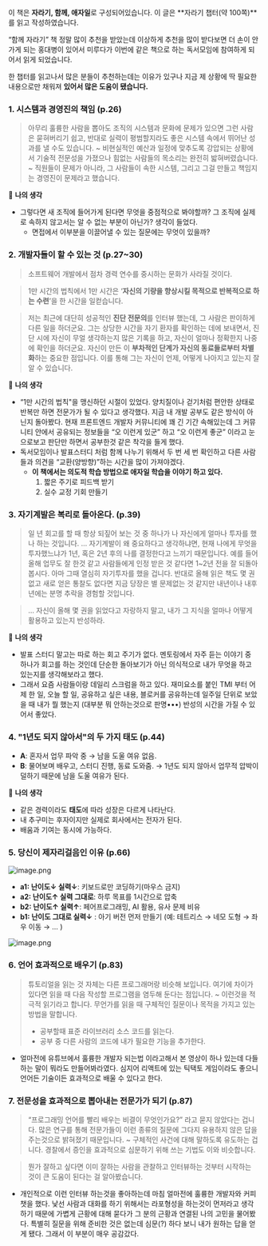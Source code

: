 이 책은 **자라기, 함께, 애자일**로 구성되어있습니다. 이 글은 **자라기 챕터(약 100쪽)**를 읽고 작성하였습니다.

“함께 자라기” 책 정말 많이 추천을 받았는데 이상하게 추천을 많이 받다보면 더 손이 안가게 되는 홍대병이 있어서 미루다가 이번에 같은 책으로 하는 독서모임에 참여하게 되어서 읽게 되었습니다.

한 챕터를 읽고나서 많은 분들이 추천하는데는 이유가 있구나 지금 제 상황에 딱 필요한 내용으로만 채워져 **있어서 많은 도움이 됐습니다.**

### **1. 시스템과 경영진의 책임 (p.26)**

> 아무리 훌륭한 사람을 뽑아도 조직의 시스템과 문화에 문제가 있으면 그런 사람은 묻혀버리기 쉽고, 반대로 실력이 평범할지라도 좋은 시스템 속에서 뛰어난 성과를 낼 수도 있습니다. ~ 비현실적인 예산과 일정에 맞추도록 강압되는 상황에서 기술적 전문성을 가졌으나 힘없는 사람들의 목소리는 완전히 밟혀버렸습니다. ~ 직원들이 문제가 아니라, 그 사람들이 속한 시스템, 그리고 그걸 만들고 책임지는 경영진이 문제라고 했습니다.
> 

💭 **나의 생각**

- 그렇다면 새 조직에 들어가게 된다면 무엇을 중점적으로 봐야할까? 그 조직에 실제로 속하지 않고서는 알 수 없는 부분이 아닌가? 생각이 들었다.
    - 면접에서 이부분을 이끌어낼 수 있는 질문에는 무엇이 있을까?

### **2. 개발자들이 할 수 있는 것 (p.27~30)**

> 소프트웨어 개발에서 점차 경력 연수를 중시하는 문화가 사라질 것이다.
> 

> 1만 시간의 법칙에서 1만 시간은 ‘**자신의 기량을 향상시킬 목적으로 반복적으로 하는 수련**’을 한 시간을 일컫습니다.
> 

> 저는 최근에 대단히 성공적인 **진단 전문의**를 인터뷰 했는데, 그 사람은 판이하게 다른 일을 하더군요. 그는 상당한 시간을 자기 환자를 확인하는 데에 보내면서, 진단 시에 자신이 무얼 생각하는지 많은 기록을 하고, 자신이 얼마나 정확한지 나중에 확인을 하더군요. 자신이 만든 이 **부차적인 단계가 자신의 동료들로부터 차별화**하는 중요한 점입니다. 이를 통해 그는 자신이 언제, 어떻게 나아지고 있는지 잘 알 수 있습니다.
> 

💭 **나의 생각**

- “1만 시간의 법칙"을 맹신하던 시절이 있었다. 양치질이나 걷기처럼 편안한 상태로 반복만 하면 전문가가 될 수 있다고 생각했다. 지금 내 개발 공부도 같은 방식이 아닌지 돌아봤다. 현재 프론트엔드 개발자 커뮤니티에 꽤 긴 기간 속해있는데 그 커뮤니티 안에서 공유되는 정보들을 “오 이런게 있군” 하고 “오 이런게 좋군” 이라고 눈으로보고 판단만 하면서 공부한것 같은 착각을 들게 했다.
- 독서모임이나 발표스터디 처럼 함께 나누기 위해서 두 번 세 번 확인하고 다른 사람들과 의견을 “교환(양방향)”하는 시간을 많이 가져야겠다.
    - **이 책에서는 의도적 학습 방법으로 애자일 학습을 이야기 하고 있다.**
        1. 짧은 주기로 피드백 받기
        2. 실수 교정 기회 만들기

### 3. 자기계발은 복리로 돌아온다. (p.39)

> 일 년 회고를 할 때 항상 되짚어 보는 것 중 하나가 나 자신에게 얼마나 투자를 했나 하는 것입니다. … 자기계발이 왜 중요하다고 생각하냐면, 현재 나에게 무엇을 투자했느냐가 1년, 혹은 2년 후의 나를 결정한다고 느끼기 때문입니다. 예를 들어 올해 업무도 잘 한것 같고 사람들에게 인정 받은 것 같다면 1~2년 전을 잘 되돌아 봅시다. 아마 그때 열심히 자기투자를 했을 겁니다. 반대로 올해 읽은 책도 몇 권 없고 새로 얻은 통찰도 없다면 지금 당장은 별 문제없는 것 같지만 내년이나 내후년에는 분명 추락을 경험할 것입니다.
> 

> ... 자신이 올해 몇 권을 읽었다고 자랑하지 말고, 내가 그 지식을 얼마나 어떻게 활용하고 있는지 반성하라.
> 

💭 **나의 생각**

- 발표 스터디 말고는 따로 하는 회고 주기가 없다. 멘토링에서 자주 듣는 이야기 중 하나가 회고를 하는 것인데 단순한 돌아보기가 아닌 의식적으로 내가 무엇을 하고 있는지를 생각해보라고 했다.
- 그래서 요즘 사람들이랑 데일리 스크럼을 하고 있다. 재미요소를 붙인 TMI 부터 어제 한 일, 오늘 할 일, 공유하고 싶은 내용, 블로커를 공유하는데 일주일 단위로 보았을 때 내가 뭘 했는지 (대부분 뭐 안하는것으로 판명•••) 반성의 시간을 가질 수 있어서 좋았다.

### 4. "1년도 되지 않아서"의 두 가지 태도 (p.44)

- **A**: 혼자서 업무 파악 중 → 남을 도울 여유 없음.
- **B**: 물어보며 배우고, 스터디 진행, 동료 도와줌. → 1년도 되지 않아서 업무적 압박이 덜하기 때문에 남을 도울 여유가 된다.

💭 **나의 생각**

- 같은 경력이라도 **태도**에 따라 성장은 다르게 나타난다.
- 내 추구미는 후자이지만 실제로 회사에서는 전자가 된다.
- 배움과 기여는 동시에 가능하다.

### 5. **당신이 제자리걸음인 이유** (p.66)

![image.png](attachment:bbe039e9-a2d8-4572-8d34-11f7311e657f:image.png)

- **a1: 난이도↓ 실력↓**: 키보드로만 코딩하기(마우스 금지)
- **a2: 난이도↑ 실력 그대로**: 하루 목표를 1시간으로 압축
- **b2: 난이도↑ 실력↑**: 페어프로그래밍, AI 활용, 유사 문제 비유
- **b1: 난이도 그대로 실력↓** : 아기 버전 먼저 만들기 (예: 테트리스 → 네모 도형 → 좌우 이동 → … )

![image.png](attachment:60404055-3ea0-4ef0-8eab-26649aa609b3:image.png)

### 6. 언어 효과적으로 배우기 (p.83)

> 튜토리얼을 읽는 것 자체는 다른 프로그래머랑 비슷해 보입니다. 여기에 차이가 있다면 읽을 때 다음 작성할 프로그램을 염두해 둔다는 점입니다. ~ 이런것을 적극적 읽기라고 합니다. 무언가를 읽을 때 구체적인 질문이나 목적을 가지고 있는 방법을 말합니다.
> 
> - 공부할때 표준 라이브러리 소스 코드를 읽는다.
> - 공부 중 다른 사람의 코드에 내가 필요한 기능을 추가한다.
- 얼마전에 유튜브에서 훌륭한 개발자 되는법 이라고해서 본 영상이 하나 있는데 다들 하는 말이 뭐라도 만들어봐라였다. 심지어 리액트에 있는 틱택토 게임이라도 좋으니 언어든 기술이든 효과적으로 배울 수 있다고 한다.

### 7. 전문성을 효과적으로 뽑아내는 전문가가 되기 (p.87)

> “프로그래밍 언어를 빨리 배우는 비결이 무엇인가요?” 라고 묻지 않았다는 겁니다. 많은 연구를 통해 전문가들이 이런 종류의 질문에 그다지 유용하지 않은 답을 주는것으로 밝혀졌기 때문입니다. ~ 구체적인 사건에 대해 말하도록 유도하는 겁니다. 경찰에서 증인을 효과적으로 심문하기 위해 쓰는 기법도 이와 비슷합니다.
> 

> 뭔가 잘하고 싶다면 이미 잘하는 사람을 관찰하고 인터뷰하는 것부터 시작하는 것이 큰 도움이 된다는 걸 알아봤습니다.
> 
- 개인적으로 이런 인터뷰 하는것을 좋아하는데 마침 얼마전에 훌륭한 개발자와 커피챗을 했다. 낯선 사람과 대화를 하기 위해서는 라포형성을 하는것이 먼저라고 생각하기 때문에 가볍게 근황에 대해 묻다가 그 분의 근황과 연결된 나의 고민을 물어봤다. 특별히 질문을 위해 준비한 것은 없는데 심문(?) 하다 보니 내가 원하는 답을 얻게 됐다. 그래서 이 부분이 매우 공감갔다.